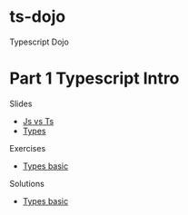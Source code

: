 # ts-dojo
Typescript Dojo

# Part 1 Typescript Intro
Slides
* [Js vs Ts](https://stackblitz.com/edit/typescript-dojo-slide-intro)
* [Types](https://stackblitz.com/edit/typescript-dojo-slide-types)

Exercises
* [Types basic](https://stackblitz.com/edit/typescript-dojo-exercise-types-basic)

Solutions
* [Types basic](https://stackblitz.com/edit/typescript-dojo-solution-types-basic)
